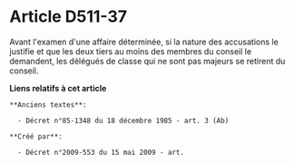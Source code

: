 # Article D511-37

Avant l'examen d'une affaire déterminée, si la nature des accusations le justifie et que les deux tiers au moins des membres
du conseil le demandent, les délégués de classe qui ne sont pas majeurs se retirent du conseil.

**Liens relatifs à cet article**

	**Anciens textes**:

	  - Décret n°85-1348 du 18 décembre 1985 - art. 3 (Ab)

	**Créé par**:

	  - Décret n°2009-553 du 15 mai 2009 - art.
